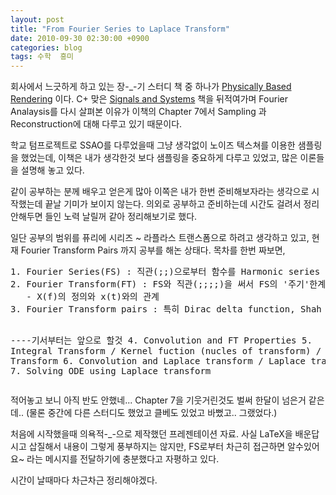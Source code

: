 ```yaml
---
layout: post
title: "From Fourier Series to Laplace Transform"
date: 2010-09-30 02:30:00 +0900
categories: blog
tags: 수학  흥미
---
```


회사에서 느긋하게 하고 있는 장-_-기 스터디 책 중 하나가 [Physically Based Rendering](http://www.amazon.com/Physically-Based-Rendering-Implementation-Interactive/dp/012553180X) 이다. C+ 맞은 [Signals and Systems](http://www.amazon.com/Signals-Systems-Analysis-Through-Linear/dp/0072930446/ref=sr_1_10?s=books&ie=UTF8&qid=1285780238&sr=1-10) 책을 뒤적여가며 Fourier Analaysis를 다시 살펴본 이유가 이책의 Chapter 7에서 Sampling 과 Reconstruction에 대해 다루고 있기 때문이다.

학교 텀프로젝트로 SSAO를 다루었을때 그냥 생각없이 노이즈 텍스쳐를 이용한 샘플링을 했었는데, 이책은 내가 생각한것 보다 샘플링을 중요하게 다루고 있었고, 많은 이론들을 설명해 놓고 있다.

같이 공부하는 분께 배우고 얻은게 많아 이쪽은 내가 한번 준비해보자라는 생각으로 시작했는데 끝날 기미가 보이지 않는다. 의외로 공부하고 준비하는데 시간도 걸려서 정리 안해두면 들인 노력 날릴꺼 같아 정리해보기로 했다.

일단 공부의 범위를 퓨리에 시리즈 ~ 라플라스 트랜스폼으로 하려고 생각하고 있고, 현재 Fourier Transform Pairs 까지 공부를 해논 상태다. 목차를 한번 짜보면,

<div class="panel"><pre>
1. Fourier Series(FS) : 직관(;;)으로부터 함수를 Harmonic series 꼴로 나타내기, x(t)↔X[k] 유도
2. Fourier Transform(FT) : FS와 직관(;;;;)을 써서 FS의 '주기'한계 극복(주기 T0 를 무한대로..)
   - X(f)의 정의와 x(t)와의 관계
3. Fourier Transform pairs : 특히 Dirac delta function, Shah function 을 이해하고 FT와의 관계

----기서부터는 앞으로 할것 
4. Convolution and FT Properties
5. Integral Transform / Kernel fuction (nucles of transform) / Laplace Transform
6. Convolution and Laplace transform / Laplace transform pairs
7. Solving ODE using Laplace transform
</pre></div>

적어놓고 보니 아직 반도 안했네... Chapter 7을 기웃거린것도 벌써 한달이 넘은거 같은데.. (물론 중간에 다른 스터디도 했었고 클베도 있었고 바뻤고.. 그랬었다.)

처음에 시작했을때 의욕적-_-으로 제작했던 프레젠테이션 자료. 사실 LaTeX을 배운답시고 삽질해서 내용이 그렇게 풍부하지는 않지만, FS로부터 차근히 접근하면 알수있어요~ 라는 메시지를 전달하기에 충분했다고 자평하고 있다.

시간이 날때마다 차근차근 정리해야겠다.

